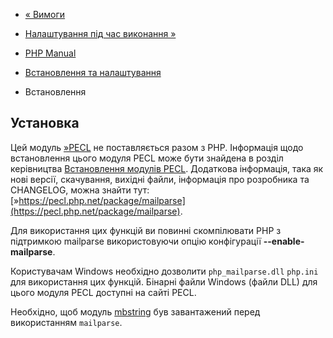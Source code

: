 - [« Вимоги](mailparse.requirements.md)
- [Налаштування під час виконання »](mailparse.configuration.md)

- [PHP Manual](index.md)
- [Встановлення та налаштування](mailparse.setup.md)
- Встановлення

## Установка

Цей модуль [»PECL](https://pecl.php.net/) не поставляється разом з
PHP. Інформація щодо встановлення цього модуля PECL може бути знайдена в
розділ керівництва [Встановлення модулів PECL](install.pecl.md).
Додаткова інформація, така як нові версії, скачування, вихідні
файли, інформація про розробника та CHANGELOG, можна знайти тут:
[»https://pecl.php.net/package/mailparse](https://pecl.php.net/package/mailparse).

Для використання цих функцій ви повинні скомпілювати PHP з підтримкою
mailparse використовуючи опцію конфігурації **--enable-mailparse**.

Користувачам Windows необхідно дозволити `php_mailparse.dll`
`php.ini` для використання цих функцій. Бінарні файли Windows (файли
DLL) для цього модуля PECL доступні на сайті PECL.

Необхідно, щоб модуль [mbstring](ref.mbstring.md) був завантажений
перед використанням `mailparse`.
